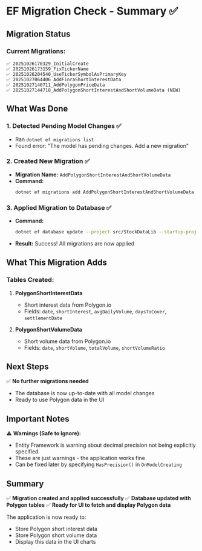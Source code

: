 # EF Migration Check - Summary ✅

## Migration Status

### Current Migrations:
```
✅ 20251026170329_InitialCreate
✅ 20251026173159_FixTickerName
✅ 20251026204540_UseTickerSymbolAsPrimaryKey
✅ 20251027064406_AddFinraShortInterestData
✅ 20251027140711_AddPolygonPriceData
✅ 20251027144718_AddPolygonShortInterestAndShortVolumeData (NEW)
```

## What Was Done

### 1. **Detected Pending Model Changes** ✅
- Ran `dotnet ef migrations list`
- Found error: "The model has pending changes. Add a new migration"

### 2. **Created New Migration** ✅
- **Migration Name:** `AddPolygonShortInterestAndShortVolumeData`
- **Command:** 
  ```bash
  dotnet ef migrations add AddPolygonShortInterestAndShortVolumeData --project src/StockDataLib --startup-project src/StockDataApi
  ```

### 3. **Applied Migration to Database** ✅
- **Command:** 
  ```bash
  dotnet ef database update --project src/StockDataLib --startup-project src/StockDataApi
  ```
- **Result:** Success! All migrations are now applied

## What This Migration Adds

### Tables Created:
1. **PolygonShortInterestData**
   - Short interest data from Polygon.io
   - Fields: `date`, `shortInterest`, `avgDailyVolume`, `daysToCover`, `settlementDate`

2. **PolygonShortVolumeData**
   - Short volume data from Polygon.io
   - Fields: `date`, `shortVolume`, `totalVolume`, `shortVolumeRatio`

## Next Steps

✅ **No further migrations needed**
- The database is now up-to-date with all model changes
- Ready to use Polygon data in the UI

## Important Notes

⚠️ **Warnings (Safe to Ignore):**
- Entity Framework is warning about decimal precision not being explicitly specified
- These are just warnings - the application works fine
- Can be fixed later by specifying `HasPrecision()` in `OnModelCreating`

## Summary

✅ **Migration created and applied successfully**
✅ **Database updated with Polygon tables**
✅ **Ready for UI to fetch and display Polygon data**

The application is now ready to:
- Store Polygon short interest data
- Store Polygon short volume data
- Display this data in the UI charts
